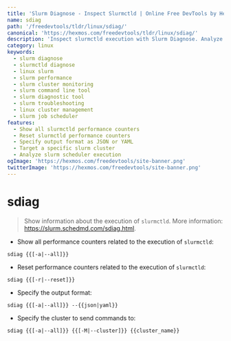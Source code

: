 ```yaml
---
title: 'Slurm Diagnose - Inspect Slurmctld | Online Free DevTools by Hexmos'
name: sdiag
path: '/freedevtools/tldr/linux/sdiag/'
canonical: 'https://hexmos.com/freedevtools/tldr/linux/sdiag/'
description: 'Inspect slurmctld execution with Slurm Diagnose. Analyze performance counters, reset metrics, and format output. Free online tool, no registration required.'
category: linux
keywords:
  - slurm diagnose
  - slurmctld diagnose
  - linux slurm
  - slurm performance
  - slurm cluster monitoring
  - slurm command line tool
  - slurm diagnostic tool
  - slurm troubleshooting
  - linux cluster management
  - slurm job scheduler
features:
  - Show all slurmctld performance counters
  - Reset slurmctld performance counters
  - Specify output format as JSON or YAML
  - Target a specific slurm cluster
  - Analyze slurm scheduler execution
ogImage: 'https://hexmos.com/freedevtools/site-banner.png'
twitterImage: 'https://hexmos.com/freedevtools/site-banner.png'
---
```


# sdiag

> Show information about the execution of `slurmctld`.
> More information: <https://slurm.schedmd.com/sdiag.html>.

- Show all performance counters related to the execution of `slurmctld`:

`sdiag {{[-a|--all]}}`

- Reset performance counters related to the execution of `slurmctld`:

`sdiag {{[-r|--reset]}}`

- Specify the output format:

`sdiag {{[-a|--all]}} --{{json|yaml}}`

- Specify the cluster to send commands to:

`sdiag {{[-a|--all]}} {{[-M|--cluster]}} {{cluster_name}}`
